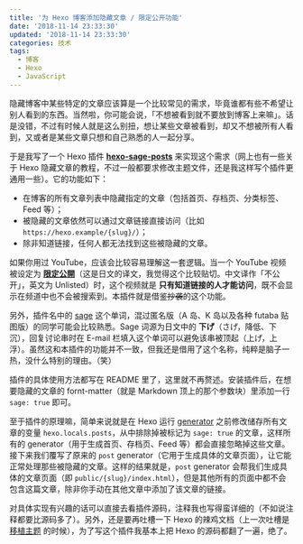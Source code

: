 ```yaml
---
title: '为 Hexo 博客添加隐藏文章 / 限定公开功能'
date: '2018-11-14 23:33:30'
updated: '2018-11-14 23:33:30'
categories: 技术
tags:
  - 博客
  - Hexo
  - JavaScript
---
```


隐藏博客中某些特定的文章应该算是一个比较常见的需求，毕竟谁都有些不希望让别人看到的东西。当然啦，你可能会说，「不想被看到就不要放到博客上来嘛」。话是没错，不过有时候人就是这么别扭，想让某些文章被看到，却又不想被所有人看到，又或者是某些文章只想和自己熟悉的人一起分享。

于是我写了一个 Hexo 插件 **[hexo-sage-posts](https://github.com/printempw/hexo-sage-posts)** 来实现这个需求（网上也有一些关于 Hexo 隐藏文章的教程，不过一般都要求修改主题文件，还是我这样写个插件更通用一些）。它的功能如下：

- 在博客的所有文章列表中隐藏指定的文章（包括首页、存档页、分类标签、Feed 等）；
- 被隐藏的文章依然可以通过文章链接直接访问（比如 `https://hexo.example/{slug}/`）；
- 除非知道链接，任何人都无法找到这些被隐藏的文章。

如果你用过 YouTube，应该会比较容易理解这一套逻辑。当一个 YouTube 视频被设定为 **[限定公開](https://support.google.com/youtube/answer/157177)**（这是日文的译文，我觉得这个比较贴切。中文译作「不公开」，英文为 Unlisted）时，这个视频就是 **只有知道链接的人才能访问**，既不会显示在频道中也不会被搜索到。本插件就是借鉴~~抄袭~~的这个功能。

<!--more-->

另外，插件名中的 [sage](https://knowyourmeme.com/memes/sage) 这个单词，混过匿名版（A 岛、K 岛以及各种 futaba 贴图版）的同学可能会比较熟悉。Sage 词源为日文中的 **下げ**（さげ，降低、下沉），回复讨论串时在 E-mail 栏填入这个单词可以避免该串被顶起（上げ，上浮）。虽然这和本插件的功能并不一致，但我还是借用了这个名称，纯粹是脑子一热，没什么特别的理由。（笑）

插件的具体使用方法都写在 README 里了，这里就不再赘述。安装插件后，在想要隐藏的文章的 fornt-matter（就是 Markdown 顶上的那个参数块）里添加一行 `sage: true` 即可。

至于插件的原理嘛，简单来说就是在 Hexo 运行 [generator](https://hexo.io/zh-cn/api/generator.html) 之前修改储存所有文章的变量 `hexo.locals.posts`，从中排除掉被标记为 `sage: true` 的文章，这样所有的 generator（用于生成首页、存档页、Feed 等）都会直接忽略掉这些文章。接下来我们覆写了原来的 `post` generator（它用于生成具体的文章页面），让它能正常处理那些被隐藏的文章。这样的结果就是，`post` generator 会帮我们生成具体的文章页面（即 `public/{slug}/index.html`），但是其他所有的页面中都不会包含这篇文章，除非你手动在其他文章中添加了该文章的链接。

对具体实现有兴趣的话可以直接去看插件源码，注释我也写得蛮详细的（不如说注释都要比源码多了）。另外，还是要再吐槽一下 Hexo 的辣鸡文档（上一次吐槽是 [移植主题](https://blessing.studio/get-hexo-posts-by-category-or-tag/) 的时候），为了写这个插件我基本上把 Hexo 的源码都翻了一遍，绝了。
